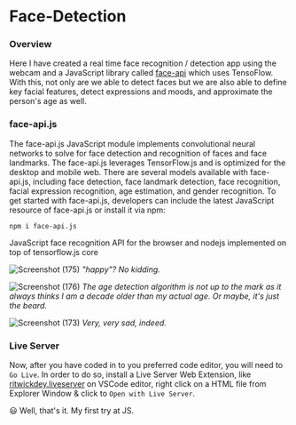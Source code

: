 # Face-Detection
### Overview
Here I have created a real time face recognition / detection app using the webcam and a JavaScript library called [face-api](https://github.com/justadudewhohacks/face-api.js/#face-apijs) which uses TensoFlow. With this, not only are we able to detect faces but we are also able to define key facial features, detect expressions and moods, and approximate the person's age as well.
### face-api.js
The face-api.js JavaScript module implements convolutional neural networks to solve for face detection and recognition of faces and face landmarks. The face-api.js leverages TensorFlow.js and is optimized for the desktop and mobile web. There are several models available with face-api.js, including face detection, face landmark detection, face recognition, facial expression recognition, age estimation, and gender recognition. To get started with face-api.js, developers can include the latest JavaScript resource of face-api.js or install it via npm: 
```
npm i face-api.js
```
JavaScript face recognition API for the browser and nodejs implemented on top of tensorflow.js core

![Screenshot (175)](https://user-images.githubusercontent.com/49448914/92389692-34d39c00-f137-11ea-876c-b74efd75c51f.png)
_"happy"? No kidding._

![Screenshot (176)](https://user-images.githubusercontent.com/49448914/92389705-39985000-f137-11ea-85e9-0dcfad1f0510.png)
_The age detection algorithm is not up to the mark as it always thinks I am a decade older than my actual age. Or maybe, it's just the beard._

![Screenshot (173)](https://user-images.githubusercontent.com/49448914/92389716-3d2bd700-f137-11ea-8796-1d2a63422871.png)
_Very, very sad, indeed._
### Live Server
Now, after you have coded in to you preferred code editor, you will need to `Go Live`. In order to do so, install a Live Server Web Extension, like [ritwickdey.liveserver](https://ritwickdey.github.io/vscode-live-server/) on VSCode editor, right click on a HTML file from Explorer Window & click to `Open with Live Server`.

:smiley:
Well, that's it. My first try at JS.
